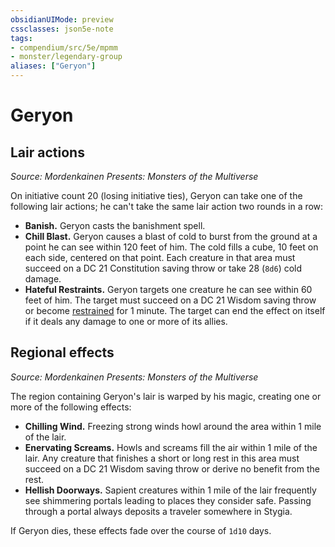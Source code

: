 ```yaml
---
obsidianUIMode: preview
cssclasses: json5e-note
tags:
- compendium/src/5e/mpmm
- monster/legendary-group
aliases: ["Geryon"]
---
```

# Geryon

## Lair actions
_Source: Mordenkainen Presents: Monsters of the Multiverse_

On initiative count 20 (losing initiative ties), Geryon can take one of the following lair actions; he can't take the same lair action two rounds in a row:

- **Banish.** Geryon casts the banishment spell.  
- **Chill Blast.** Geryon causes a blast of cold to burst from the ground at a point he can see within 120 feet of him. The cold fills a cube, 10 feet on each side, centered on that point. Each creature in that area must succeed on a DC 21 Constitution saving throw or take 28 (`8d6`) cold damage.  
- **Hateful Restraints.** Geryon targets one creature he can see within 60 feet of him. The target must succeed on a DC 21 Wisdom saving throw or become [restrained](/compendium/rules/conditions.md#restrained) for 1 minute. The target can end the effect on itself if it deals any damage to one or more of its allies.  

## Regional effects
_Source: Mordenkainen Presents: Monsters of the Multiverse_

The region containing Geryon's lair is warped by his magic, creating one or more of the following effects:

- **Chilling Wind.** Freezing strong winds howl around the area within 1 mile of the lair.  
- **Enervating Screams.** Howls and screams fill the air within 1 mile of the lair. Any creature that finishes a short or long rest in this area must succeed on a DC 21 Wisdom saving throw or derive no benefit from the rest.  
- **Hellish Doorways.** Sapient creatures within 1 mile of the lair frequently see shimmering portals leading to places they consider safe. Passing through a portal always deposits a traveler somewhere in Stygia.  

If Geryon dies, these effects fade over the course of `1d10` days.